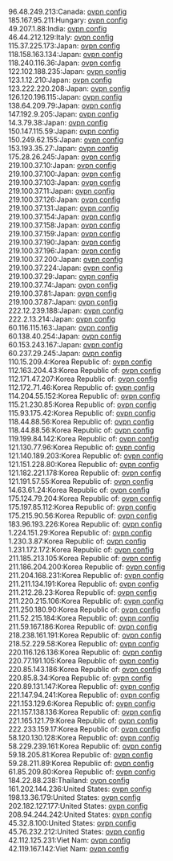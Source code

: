 96.48.249.213:Canada: [ovpn config](vpn/96_48_249_213.ovpn)  
185.167.95.211:Hungary: [ovpn config](vpn/185_167_95_211.ovpn)  
49.207.1.88:India: [ovpn config](vpn/49_207_1_88.ovpn)  
46.44.212.129:Italy: [ovpn config](vpn/46_44_212_129.ovpn)  
115.37.225.173:Japan: [ovpn config](vpn/115_37_225_173.ovpn)  
118.158.163.134:Japan: [ovpn config](vpn/118_158_163_134.ovpn)  
118.240.116.36:Japan: [ovpn config](vpn/118_240_116_36.ovpn)  
122.102.188.235:Japan: [ovpn config](vpn/122_102_188_235.ovpn)  
123.1.12.210:Japan: [ovpn config](vpn/123_1_12_210.ovpn)  
123.222.220.208:Japan: [ovpn config](vpn/123_222_220_208.ovpn)  
126.120.196.115:Japan: [ovpn config](vpn/126_120_196_115.ovpn)  
138.64.209.79:Japan: [ovpn config](vpn/138_64_209_79.ovpn)  
147.192.9.205:Japan: [ovpn config](vpn/147_192_9_205.ovpn)  
14.3.79.38:Japan: [ovpn config](vpn/14_3_79_38.ovpn)  
150.147.115.59:Japan: [ovpn config](vpn/150_147_115_59.ovpn)  
150.249.62.155:Japan: [ovpn config](vpn/150_249_62_155.ovpn)  
153.193.35.27:Japan: [ovpn config](vpn/153_193_35_27.ovpn)  
175.28.26.245:Japan: [ovpn config](vpn/175_28_26_245.ovpn)  
219.100.37.10:Japan: [ovpn config](vpn/219_100_37_10.ovpn)  
219.100.37.100:Japan: [ovpn config](vpn/219_100_37_100.ovpn)  
219.100.37.103:Japan: [ovpn config](vpn/219_100_37_103.ovpn)  
219.100.37.11:Japan: [ovpn config](vpn/219_100_37_11.ovpn)  
219.100.37.126:Japan: [ovpn config](vpn/219_100_37_126.ovpn)  
219.100.37.131:Japan: [ovpn config](vpn/219_100_37_131.ovpn)  
219.100.37.154:Japan: [ovpn config](vpn/219_100_37_154.ovpn)  
219.100.37.158:Japan: [ovpn config](vpn/219_100_37_158.ovpn)  
219.100.37.159:Japan: [ovpn config](vpn/219_100_37_159.ovpn)  
219.100.37.190:Japan: [ovpn config](vpn/219_100_37_190.ovpn)  
219.100.37.196:Japan: [ovpn config](vpn/219_100_37_196.ovpn)  
219.100.37.200:Japan: [ovpn config](vpn/219_100_37_200.ovpn)  
219.100.37.224:Japan: [ovpn config](vpn/219_100_37_224.ovpn)  
219.100.37.29:Japan: [ovpn config](vpn/219_100_37_29.ovpn)  
219.100.37.74:Japan: [ovpn config](vpn/219_100_37_74.ovpn)  
219.100.37.81:Japan: [ovpn config](vpn/219_100_37_81.ovpn)  
219.100.37.87:Japan: [ovpn config](vpn/219_100_37_87.ovpn)  
222.12.239.188:Japan: [ovpn config](vpn/222_12_239_188.ovpn)  
222.2.13.214:Japan: [ovpn config](vpn/222_2_13_214.ovpn)  
60.116.115.163:Japan: [ovpn config](vpn/60_116_115_163.ovpn)  
60.138.40.254:Japan: [ovpn config](vpn/60_138_40_254.ovpn)  
60.153.243.167:Japan: [ovpn config](vpn/60_153_243_167.ovpn)  
60.237.29.245:Japan: [ovpn config](vpn/60_237_29_245.ovpn)  
110.15.209.4:Korea Republic of: [ovpn config](vpn/110_15_209_4.ovpn)  
112.163.204.43:Korea Republic of: [ovpn config](vpn/112_163_204_43.ovpn)  
112.171.47.207:Korea Republic of: [ovpn config](vpn/112_171_47_207.ovpn)  
112.172.71.46:Korea Republic of: [ovpn config](vpn/112_172_71_46.ovpn)  
114.204.55.152:Korea Republic of: [ovpn config](vpn/114_204_55_152.ovpn)  
115.21.230.85:Korea Republic of: [ovpn config](vpn/115_21_230_85.ovpn)  
115.93.175.42:Korea Republic of: [ovpn config](vpn/115_93_175_42.ovpn)  
118.44.88.56:Korea Republic of: [ovpn config](vpn/118_44_88_56.ovpn)  
118.44.88.56:Korea Republic of: [ovpn config](vpn/118_44_88_56.ovpn)  
119.199.84.142:Korea Republic of: [ovpn config](vpn/119_199_84_142.ovpn)  
121.130.77.96:Korea Republic of: [ovpn config](vpn/121_130_77_96.ovpn)  
121.140.189.203:Korea Republic of: [ovpn config](vpn/121_140_189_203.ovpn)  
121.151.228.80:Korea Republic of: [ovpn config](vpn/121_151_228_80.ovpn)  
121.182.221.178:Korea Republic of: [ovpn config](vpn/121_182_221_178.ovpn)  
121.191.57.55:Korea Republic of: [ovpn config](vpn/121_191_57_55.ovpn)  
14.63.61.24:Korea Republic of: [ovpn config](vpn/14_63_61_24.ovpn)  
175.124.79.204:Korea Republic of: [ovpn config](vpn/175_124_79_204.ovpn)  
175.197.85.112:Korea Republic of: [ovpn config](vpn/175_197_85_112.ovpn)  
175.215.90.56:Korea Republic of: [ovpn config](vpn/175_215_90_56.ovpn)  
183.96.193.226:Korea Republic of: [ovpn config](vpn/183_96_193_226.ovpn)  
1.224.151.29:Korea Republic of: [ovpn config](vpn/1_224_151_29.ovpn)  
1.230.3.87:Korea Republic of: [ovpn config](vpn/1_230_3_87.ovpn)  
1.231.172.172:Korea Republic of: [ovpn config](vpn/1_231_172_172.ovpn)  
211.185.213.105:Korea Republic of: [ovpn config](vpn/211_185_213_105.ovpn)  
211.186.204.200:Korea Republic of: [ovpn config](vpn/211_186_204_200.ovpn)  
211.204.168.231:Korea Republic of: [ovpn config](vpn/211_204_168_231.ovpn)  
211.211.134.191:Korea Republic of: [ovpn config](vpn/211_211_134_191.ovpn)  
211.212.28.23:Korea Republic of: [ovpn config](vpn/211_212_28_23.ovpn)  
211.220.215.106:Korea Republic of: [ovpn config](vpn/211_220_215_106.ovpn)  
211.250.180.90:Korea Republic of: [ovpn config](vpn/211_250_180_90.ovpn)  
211.52.215.184:Korea Republic of: [ovpn config](vpn/211_52_215_184.ovpn)  
211.59.167.186:Korea Republic of: [ovpn config](vpn/211_59_167_186.ovpn)  
218.238.161.191:Korea Republic of: [ovpn config](vpn/218_238_161_191.ovpn)  
218.52.229.58:Korea Republic of: [ovpn config](vpn/218_52_229_58.ovpn)  
220.116.126.136:Korea Republic of: [ovpn config](vpn/220_116_126_136.ovpn)  
220.77.191.105:Korea Republic of: [ovpn config](vpn/220_77_191_105.ovpn)  
220.85.143.186:Korea Republic of: [ovpn config](vpn/220_85_143_186.ovpn)  
220.85.8.34:Korea Republic of: [ovpn config](vpn/220_85_8_34.ovpn)  
220.89.131.147:Korea Republic of: [ovpn config](vpn/220_89_131_147.ovpn)  
221.147.94.241:Korea Republic of: [ovpn config](vpn/221_147_94_241.ovpn)  
221.153.129.6:Korea Republic of: [ovpn config](vpn/221_153_129_6.ovpn)  
221.157.138.136:Korea Republic of: [ovpn config](vpn/221_157_138_136.ovpn)  
221.165.121.79:Korea Republic of: [ovpn config](vpn/221_165_121_79.ovpn)  
222.233.159.17:Korea Republic of: [ovpn config](vpn/222_233_159_17.ovpn)  
58.120.130.128:Korea Republic of: [ovpn config](vpn/58_120_130_128.ovpn)  
58.229.239.161:Korea Republic of: [ovpn config](vpn/58_229_239_161.ovpn)  
59.18.205.81:Korea Republic of: [ovpn config](vpn/59_18_205_81.ovpn)  
59.28.211.89:Korea Republic of: [ovpn config](vpn/59_28_211_89.ovpn)  
61.85.209.80:Korea Republic of: [ovpn config](vpn/61_85_209_80.ovpn)  
184.22.88.238:Thailand: [ovpn config](vpn/184_22_88_238.ovpn)  
161.202.144.236:United States: [ovpn config](vpn/161_202_144_236.ovpn)  
198.13.36.179:United States: [ovpn config](vpn/198_13_36_179.ovpn)  
202.182.127.177:United States: [ovpn config](vpn/202_182_127_177.ovpn)  
208.94.244.242:United States: [ovpn config](vpn/208_94_244_242.ovpn)  
45.32.8.100:United States: [ovpn config](vpn/45_32_8_100.ovpn)  
45.76.232.212:United States: [ovpn config](vpn/45_76_232_212.ovpn)  
42.112.125.231:Viet Nam: [ovpn config](vpn/42_112_125_231.ovpn)  
42.119.167.142:Viet Nam: [ovpn config](vpn/42_119_167_142.ovpn)  
